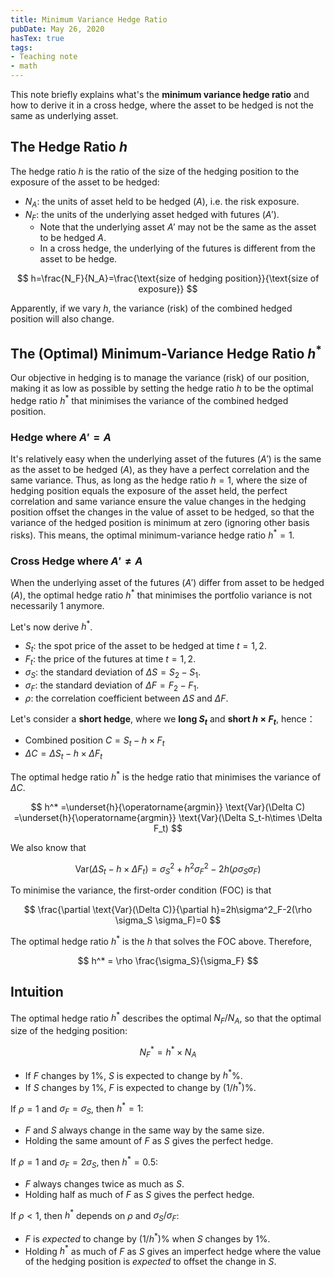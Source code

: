 ```yaml
---
title: Minimum Variance Hedge Ratio
pubDate: May 26, 2020
hasTex: true
tags:
- Teaching note
- math
---
```


This note briefly explains what's the **minimum variance hedge ratio** and how
to derive it in a cross hedge, where the asset to be hedged is not the same as
underlying asset.

## The Hedge Ratio $h$

The hedge ratio $h$ is the ratio of the size of the hedging position to the
exposure of the asset to be hedged:

- $N_A$: the units of asset held to be hedged ($A$), i.e. the risk exposure.
- $N_F$: the units of the underlying asset hedged with futures ($A'$).
  - Note that the underlying asset $A'$ may not be the same as the asset to be hedged $A$.
  - In a cross hedge, the underlying of the futures is different from the asset to be hedge.

$$
h=\frac{N_F}{N_A}=\frac{\text{size of hedging position}}{\text{size of exposure}}
$$

Apparently, if we vary $h$, the variance (risk) of the combined hedged position
will also change.

## The (Optimal) Minimum-Variance Hedge Ratio $h^*$

Our objective in hedging is to manage the variance (risk) of our position,
making it as low as possible by setting the hedge ratio $h$ to be the optimal
hedge ratio $h^*$ that minimises the variance of the combined hedged position.

### Hedge where $A'=A$

It's relatively easy when the underlying asset of the futures ($A'$) is the same
as the asset to be hedged ($A$), as they have a perfect correlation and the same
variance. Thus, as long as the hedge ratio $h=1$, where the size of hedging
position equals the exposure of the asset held, the perfect correlation and same
variance ensure the value changes in the hedging position offset the changes in
the value of asset to be hedged, so that the variance of the hedged position is
minimum at zero (ignoring other basis risks). This means, the optimal
minimum-variance hedge ratio $h^*=1$.

### Cross Hedge where $A' \neq A$

When the underlying asset of the futures ($A'$) differ from asset to be hedged
($A$), the optimal hedge ratio $h^*$ that minimises the portfolio variance is
not necessarily 1 anymore. 

Let's now derive $h^*$.

- $S_t$: the spot price of the asset to be hedged at time $t=1,2$.
- $F_t$: the price of the futures at time $t=1,2$.
- $\sigma_S$: the standard deviation of $\Delta S=S_2 - S_1$.
- $\sigma_F$: the standard deviation of $\Delta F=F_2 - F_1$.
- $\rho$: the correlation coefficient between $\Delta S$ and $\Delta F$.

Let's consider a **short hedge**, where we **long $S_t$** and **short $h\times
F_t$**, hence：

- Combined position $C=S_t-h\times F_t$
- $\Delta C=\Delta S_t-h\times \Delta F_t$

The optimal hedge ratio $h^*$ is the hedge ratio that minimises the variance of
$\Delta C$.

$$
h^* =\underset{h}{\operatorname{argmin}} \text{Var}(\Delta C)
=\underset{h}{\operatorname{argmin}} \text{Var}(\Delta S_t-h\times \Delta F_t)
$$

We also know that

$$
\text{Var}(\Delta S_t-h\times \Delta F_t) = \sigma^2_S + h^2\sigma^2_F -
2h(\rho \sigma_S \sigma_F)
$$

To minimise the variance, the first-order condition (FOC) is that

$$
\frac{\partial \text{Var}(\Delta C)}{\partial h}=2h\sigma^2_F-2(\rho \sigma_S
\sigma_F)=0
$$

The optimal hedge ratio $h^*$ is the $h$ that solves the FOC above. Therefore,

$$
h^* = \rho \frac{\sigma_S}{\sigma_F}
$$

## Intuition

The optimal hedge ratio $h^*$ describes the optimal $N_F/N_A$, so that the
optimal size of the hedging position:

$$
N_F^* = h^* \times N_A
$$

- If $F$ changes by 1%, $S$ is expected to change by $h^*$%.
- If $S$ changes by 1%, $F$ is expected to change by $(1/h^*)$%.

If $\rho=1$ and $\sigma_F=\sigma_S$, then $h^*=1$:

- $F$ and $S$ always change in the same way by the same size.
- Holding the same amount of $F$ as $S$ gives the perfect hedge.

If $\rho=1$ and $\sigma_F=2\sigma_S$, then $h^*=0.5$:

- $F$ always changes twice as much as $S$.
- Holding half as much of $F$ as $S$ gives the perfect hedge.

If $\rho<1$, then $h^*$ depends on $\rho$ and ${\sigma_S}/{\sigma_F}$:

- $F$ is _expected_ to change by $(1/h^*)$% when $S$ changes by 1%.
- Holding $h^*$ as much of $F$ as $S$ gives an imperfect hedge where the value of the hedging position is _expected_ to offset the change in $S$.
